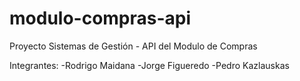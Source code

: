 # modulo-compras-api
Proyecto Sistemas de Gestión - API del Modulo de Compras

Integrantes: 
  -Rodrigo Maidana
  -Jorge Figueredo
  -Pedro Kazlauskas
